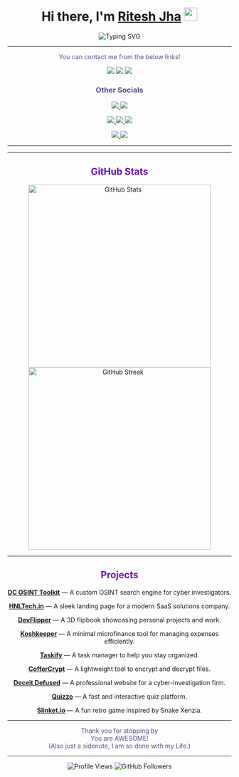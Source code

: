 <h1 align="center">
  Hi there, I'm <a href="https://about-ritesh.netlify.app/" target="_blank">Ritesh Jha</a> <img src="https://media.giphy.com/media/hvRJCLFzcasrR4ia7z/giphy.gif" width="30px">
</h1>

<p align="center">
  <img src="https://readme-typing-svg.herokuapp.com?font=Roboto+Mono&color=%2368A4FF&size=28&center=true&vCenter=true&width=550&lines=Developer+%7C+Cybersecurity+Analyst;Freelancer+for+Hire;Algorithms+enjoyer" alt="Typing SVG">
</p>

---

<p align="center" style="color: #5C4B8A;">       
  You can contact me from the below links!    
</p>
<p align="center">
  <a href="mailto:riteshjha2174@gmail.com"><img src="https://img.shields.io/badge/Gmail-D14836?style=for-the-badge&logo=gmail&logoColor=white" style="font-size: 1.2em;"></a>
  <a href="https://wa.me/918433517682"><img src="https://img.shields.io/badge/WhatsApp-%25C34D1D.svg?style=for-the-badge&logo=whatsapp&logoColor=white" style="font-size: 1.2em;"></a>
  <a href="https://discord.com/users/riteshjha912"><img src="https://img.shields.io/badge/Discord-7289DA?style=for-the-badge&logo=discord&logoColor=white" style="font-size: 1.2em;"></a>
</p>


<h3 align="center" style="color: #5C4B8A;">Other Socials</h3>
<p align="center">
  <a href="https://about-ritesh.netlify.app/">
    <img src="https://img.shields.io/badge/Personal%20Website-%23000000.svg?style=for-the-badge&logo=react&logoColor=%2300FFFF">
  </a>
  <a href="https://github.com/RiteshJha912">
    <img src="https://img.shields.io/badge/GitHub-%23000000.svg?style=for-the-badge&logo=github&logoColor=%23FFFFFF">
  </a>
<!--   <a href="https://leetcode.com/u/RiteshJha912/">
    <img src="https://img.shields.io/badge/LeetCode-%23000000.svg?style=for-the-badge&logo=leetcode&logoColor=%23FFA116">
  </a> -->
  
</p>
<p align="center">
  <a href="https://www.hackerrank.com/profile/riteshjha2174">
    <img src="https://img.shields.io/badge/HackerRank-%23000000.svg?style=for-the-badge&logo=hackerrank&logoColor=%232EC866">
  </a>
  <a href="https://www.codechef.com/users/ritesh_jha_9">
    <img src="https://img.shields.io/badge/CodeChef-%23000000.svg?style=for-the-badge&logo=codechef&logoColor=%23FF5722">
  </a>
  <a href="https://www.naukri.com/code360/profile/HazardousRJ">
    <img src="https://img.shields.io/badge/CodingNinjas-%23000000.svg?style=for-the-badge&logo=codingninjas&logoColor=%23FF5722">
  </a>
</p>

<p align="center">
  <a href="https://unstop.com/u/ritesjha1626">
    <img src="https://img.shields.io/badge/Unstop-%23000000.svg?style=for-the-badge&logo=stackexchange&logoColor=%23F3A802">
  </a>
  <a href="https://devfolio.co/@Hazardous">
    <img src="https://img.shields.io/badge/Devfolio-%23000000.svg?style=for-the-badge&logo=devto&logoColor=%23FF5C8E">
  </a>
</p>

---





---
<h2 align="center" style="color: #6a0dad;">GitHub Stats</h2>
<p align="center">
  <img src="https://github-readme-stats.vercel.app/api?username=RiteshJha912&show_icons=true&theme=radical" alt="GitHub Stats" width="410">
  <br>
  <img src="https://github-readme-streak-stats.herokuapp.com/?user=RiteshJha912&theme=radical" alt="GitHub Streak" width="410">
</p>

---


<h2 align="center" style="color: #6a0dad;">Projects</h2>

<div align="center">

  <p><a href="https://github.com/RiteshJha912/DC-OSINT-Toolkit"><b>DC OSINT Toolkit</b></a> — A custom OSINT search engine for cyber investigators.</p>

  <p><a href="https://github.com/RiteshJha912/hnltech"><b>HNLTech.in</b></a> — A sleek landing page for a modern SaaS solutions company.</p>

  <p><a href="https://github.com/RiteshJha912/DevFlipper"><b>DevFlipper</b></a> — A 3D flipbook showcasing personal projects and work.</p>

  <p><a href="https://github.com/RiteshJha912/KoshKeeper"><b>Koshkeeper</b></a> — A minimal microfinance tool for managing expenses efficiently.</p>

  <p><a href="https://github.com/RiteshJha912/TaskifyV2-UserSpecific"><b>Taskify</b></a> — A task manager to help you stay organized.</p>

  <p><a href="https://github.com/RiteshJha912/CofferCrypt"><b>CofferCrypt</b></a> — A lightweight tool to encrypt and decrypt files.</p>

  <p><a href="https://github.com/RiteshJha912/DeceitDefuse"><b>Deceit Defused</b></a> — A professional website for a cyber-investigation firm.</p>

  <p><a href="https://github.com/RiteshJha912/quizapp-assignment2"><b>Quizzo</b></a> — A fast and interactive quiz platform.</p>

  <p><a href="https://github.com/RiteshJha912/snake-game"><b>Slinket.io</b></a> — A fun retro game inspired by Snake Xenzia.</p>

</div>

---

<p align="center" style="color: #5C4B8A;">
  Thank you for stopping by  <br>  
You are AWESOME!<br> 
  (Also just a sidenote, I am so done with my Life.)
</p>


---


<p align="center">
  <img src="https://komarev.com/ghpvc/?username=RiteshJha912&label=Profile%20Views&color=36BCF7&style=for-the-badge" alt="Profile Views">
  <img src="https://img.shields.io/github/followers/RiteshJha912?color=36BCF7&label=Followers&style=for-the-badge" alt="GitHub Followers">
</p>
